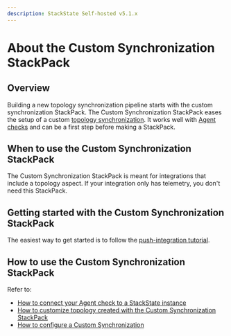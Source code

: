 ```yaml
---
description: StackState Self-hosted v5.1.x 
---
```


# About the Custom Synchronization StackPack

## Overview

Building a new topology synchronization pipeline starts with the custom synchronization StackPack. The Custom Synchronization StackPack eases the setup of a custom [topology synchronization](../../../configure/topology/send-topology-data.md). It works well with [Agent checks](../agent_check/agent_checks.md) and can be a first step before making a StackPack.

## When to use the Custom Synchronization StackPack

The Custom Synchronization StackPack is meant for integrations that include a topology aspect. If your integration only has telemetry, you don't need this StackPack.

## Getting started with the Custom Synchronization StackPack

The easiest way to get started is to follow the [push-integration tutorial](../../tutorials/push_integration_tutorial.md).

## How to use the Custom Synchronization StackPack

Refer to:

* [How to connect your Agent check to a StackState instance](../agent_check/connect_agent_check_with_stackstate.md)
* [How to customize topology created with the Custom Synchronization StackPack](how_to_customize_elements_created_by_custom_synchronization_stackpack.md)
* [How to configure a Custom Synchronization](how_to_configure_custom_synchronization.md)

